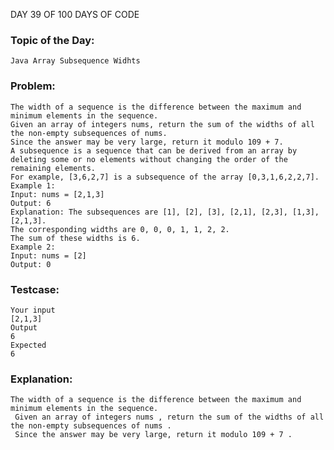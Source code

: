 DAY 39 OF 100 DAYS OF CODE
### Topic of the Day: 
    Java Array Subsequence Widhts
### Problem: 
    The width of a sequence is the difference between the maximum and minimum elements in the sequence.
    Given an array of integers nums, return the sum of the widths of all the non-empty subsequences of nums. 
    Since the answer may be very large, return it modulo 109 + 7.
    A subsequence is a sequence that can be derived from an array by deleting some or no elements without changing the order of the remaining elements. 
    For example, [3,6,2,7] is a subsequence of the array [0,3,1,6,2,2,7].
    Example 1:
    Input: nums = [2,1,3]
    Output: 6
    Explanation: The subsequences are [1], [2], [3], [2,1], [2,3], [1,3], [2,1,3].
    The corresponding widths are 0, 0, 0, 1, 1, 2, 2.
    The sum of these widths is 6.
    Example 2:
    Input: nums = [2]
    Output: 0
 
### Testcase:
    Your input
    [2,1,3]
    Output
    6
    Expected
    6

### Explanation:
    The width of a sequence is the difference between the maximum and minimum elements in the sequence. 
     Given an array of integers nums , return the sum of the widths of all the non-empty subsequences of nums . 
     Since the answer may be very large, return it modulo 109 + 7 .
